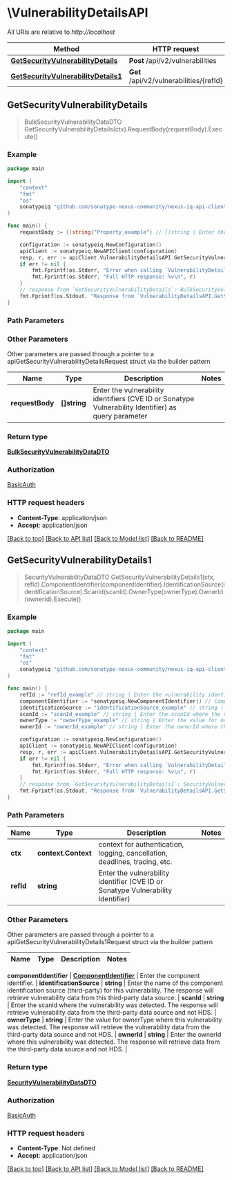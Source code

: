 # \VulnerabilityDetailsAPI

All URIs are relative to *http://localhost*

Method | HTTP request | Description
------------- | ------------- | -------------
[**GetSecurityVulnerabilityDetails**](VulnerabilityDetailsAPI.md#GetSecurityVulnerabilityDetails) | **Post** /api/v2/vulnerabilities | 
[**GetSecurityVulnerabilityDetails1**](VulnerabilityDetailsAPI.md#GetSecurityVulnerabilityDetails1) | **Get** /api/v2/vulnerabilities/{refId} | 



## GetSecurityVulnerabilityDetails

> BulkSecurityVulnerabilityDataDTO GetSecurityVulnerabilityDetails(ctx).RequestBody(requestBody).Execute()





### Example

```go
package main

import (
	"context"
	"fmt"
	"os"
	sonatypeiq "github.com/sonatype-nexus-community/nexus-iq-api-client-go"
)

func main() {
	requestBody := []string{"Property_example"} // []string | Enter the vulnerability identifiers (CVE ID or Sonatype Vulnerability Identifier) as query parameter

	configuration := sonatypeiq.NewConfiguration()
	apiClient := sonatypeiq.NewAPIClient(configuration)
	resp, r, err := apiClient.VulnerabilityDetailsAPI.GetSecurityVulnerabilityDetails(context.Background()).RequestBody(requestBody).Execute()
	if err != nil {
		fmt.Fprintf(os.Stderr, "Error when calling `VulnerabilityDetailsAPI.GetSecurityVulnerabilityDetails``: %v\n", err)
		fmt.Fprintf(os.Stderr, "Full HTTP response: %v\n", r)
	}
	// response from `GetSecurityVulnerabilityDetails`: BulkSecurityVulnerabilityDataDTO
	fmt.Fprintf(os.Stdout, "Response from `VulnerabilityDetailsAPI.GetSecurityVulnerabilityDetails`: %v\n", resp)
}
```

### Path Parameters



### Other Parameters

Other parameters are passed through a pointer to a apiGetSecurityVulnerabilityDetailsRequest struct via the builder pattern


Name | Type | Description  | Notes
------------- | ------------- | ------------- | -------------
 **requestBody** | **[]string** | Enter the vulnerability identifiers (CVE ID or Sonatype Vulnerability Identifier) as query parameter | 

### Return type

[**BulkSecurityVulnerabilityDataDTO**](BulkSecurityVulnerabilityDataDTO.md)

### Authorization

[BasicAuth](../README.md#BasicAuth)

### HTTP request headers

- **Content-Type**: application/json
- **Accept**: application/json

[[Back to top]](#) [[Back to API list]](../README.md#documentation-for-api-endpoints)
[[Back to Model list]](../README.md#documentation-for-models)
[[Back to README]](../README.md)


## GetSecurityVulnerabilityDetails1

> SecurityVulnerabilityDataDTO GetSecurityVulnerabilityDetails1(ctx, refId).ComponentIdentifier(componentIdentifier).IdentificationSource(identificationSource).ScanId(scanId).OwnerType(ownerType).OwnerId(ownerId).Execute()





### Example

```go
package main

import (
	"context"
	"fmt"
	"os"
	sonatypeiq "github.com/sonatype-nexus-community/nexus-iq-api-client-go"
)

func main() {
	refId := "refId_example" // string | Enter the vulnerability identifier (CVE ID or Sonatype Vulnerability Identifier)
	componentIdentifier := *sonatypeiq.NewComponentIdentifier() // ComponentIdentifier | Enter the component identifier. (optional)
	identificationSource := "identificationSource_example" // string | Enter the name of the component identification source (third-party) for this vulnerability. The response will retrieve vulnerability data from this third-party data source. (optional)
	scanId := "scanId_example" // string | Enter the scanId where the vulnerability was detected. The response will retrieve vulnerability data from the third-party data source and not HDS. (optional)
	ownerType := "ownerType_example" // string | Enter the value for ownerType where this vulnerability was detected. The response will retrieve the vulnerability data from the third-party data source and not HDS. (optional)
	ownerId := "ownerId_example" // string | Enter the ownerId where this vulnerability was detected. The response will retrieve data from the third-party data source and not HDS. (optional)

	configuration := sonatypeiq.NewConfiguration()
	apiClient := sonatypeiq.NewAPIClient(configuration)
	resp, r, err := apiClient.VulnerabilityDetailsAPI.GetSecurityVulnerabilityDetails1(context.Background(), refId).ComponentIdentifier(componentIdentifier).IdentificationSource(identificationSource).ScanId(scanId).OwnerType(ownerType).OwnerId(ownerId).Execute()
	if err != nil {
		fmt.Fprintf(os.Stderr, "Error when calling `VulnerabilityDetailsAPI.GetSecurityVulnerabilityDetails1``: %v\n", err)
		fmt.Fprintf(os.Stderr, "Full HTTP response: %v\n", r)
	}
	// response from `GetSecurityVulnerabilityDetails1`: SecurityVulnerabilityDataDTO
	fmt.Fprintf(os.Stdout, "Response from `VulnerabilityDetailsAPI.GetSecurityVulnerabilityDetails1`: %v\n", resp)
}
```

### Path Parameters


Name | Type | Description  | Notes
------------- | ------------- | ------------- | -------------
**ctx** | **context.Context** | context for authentication, logging, cancellation, deadlines, tracing, etc.
**refId** | **string** | Enter the vulnerability identifier (CVE ID or Sonatype Vulnerability Identifier) | 

### Other Parameters

Other parameters are passed through a pointer to a apiGetSecurityVulnerabilityDetails1Request struct via the builder pattern


Name | Type | Description  | Notes
------------- | ------------- | ------------- | -------------

 **componentIdentifier** | [**ComponentIdentifier**](ComponentIdentifier.md) | Enter the component identifier. | 
 **identificationSource** | **string** | Enter the name of the component identification source (third-party) for this vulnerability. The response will retrieve vulnerability data from this third-party data source. | 
 **scanId** | **string** | Enter the scanId where the vulnerability was detected. The response will retrieve vulnerability data from the third-party data source and not HDS. | 
 **ownerType** | **string** | Enter the value for ownerType where this vulnerability was detected. The response will retrieve the vulnerability data from the third-party data source and not HDS. | 
 **ownerId** | **string** | Enter the ownerId where this vulnerability was detected. The response will retrieve data from the third-party data source and not HDS. | 

### Return type

[**SecurityVulnerabilityDataDTO**](SecurityVulnerabilityDataDTO.md)

### Authorization

[BasicAuth](../README.md#BasicAuth)

### HTTP request headers

- **Content-Type**: Not defined
- **Accept**: application/json

[[Back to top]](#) [[Back to API list]](../README.md#documentation-for-api-endpoints)
[[Back to Model list]](../README.md#documentation-for-models)
[[Back to README]](../README.md)

